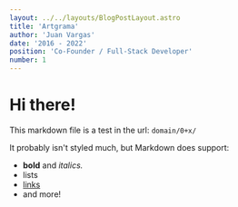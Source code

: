 ```yaml
---
layout: ../../layouts/BlogPostLayout.astro
title: 'Artgrama'
author: 'Juan Vargas'
date: '2016 - 2022'
position: 'Co-Founder / Full-Stack Developer'
number: 1
---
```


# Hi there!

This markdown file is a test in the url: `domain/0+x/`

It probably isn't styled much, but Markdown does support:

- **bold** and _italics._
- lists
- [links](https://astro.build)
- and more!
